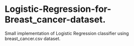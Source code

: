 # Logistic-Regression-for-Breast_cancer-dataset.
Small implementation of Logistic Regression classifier using breast_cancer.csv dataset.
